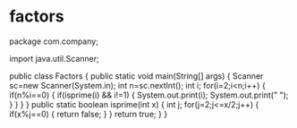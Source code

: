 # factors
package com.company;

import java.util.Scanner;

public class Factors {
    public static void main(String[] args)
    {
        Scanner sc=new Scanner(System.in);
        int n=sc.nextInt();
        int i;
        for(i=2;i<n;i++)
        {
            if(n%i==0)
            {
                if(isprime(i) && i!=1)
                {
                    System.out.print(i);
                    System.out.print(" ");
                }
            }
        }
    }
    public static boolean isprime(int x)
    {
        int j;
        for(j=2;j<=x/2;j++)
        {
            if(x%j==0)
            {
                return false;
            }
        }
        return true;
    }
}
